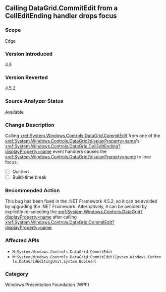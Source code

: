 ## Calling DataGrid.CommitEdit from a CellEditEnding handler drops focus

### Scope
Edge

### Version Introduced
4.5

### Version Reverted
4.5.2

### Source Analyzer Status
Available

### Change Description
Calling <xref:System.Windows.Controls.DataGrid.CommitEdit>
from one of the <xref:System.Windows.Controls.DataGrid?displayProperty=name>'s
<xref:System.Windows.Controls.DataGrid.CellEditEnding?displayProperty=name>
event handlers causes the <xref:System.Windows.Controls.DataGrid?displayProperty=name>
to lose focus.

- [ ] Quirked
- [ ] Build-time break

### Recommended Action
This bug has been fixed in the .NET Framework 4.5.2, so it can be avoided by
upgrading the .NET Framework. Alternatively, it can be avoided by explicitly
re-selecting the <xref:System.Windows.Controls.DataGrid?displayProperty=name>
after calling <xref:System.Windows.Controls.DataGrid.CommitEdit?displayProperty=name>.

### Affected APIs
* `M:System.Windows.Controls.DataGrid.CommitEdit`
* `M:System.Windows.Controls.DataGrid.CommitEdit(System.Windows.Controls.DataGridEditingUnit,System.Boolean)`

### Category
Windows Presentation Foundation (WPF)

<!-- breaking change id: 124 -->
